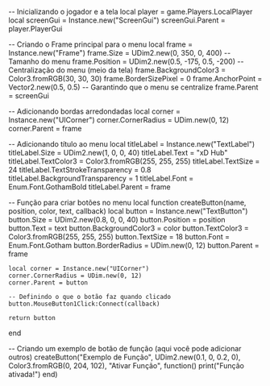 -- Inicializando o jogador e a tela
local player = game.Players.LocalPlayer
local screenGui = Instance.new("ScreenGui")
screenGui.Parent = player.PlayerGui

-- Criando o Frame principal para o menu
local frame = Instance.new("Frame")
frame.Size = UDim2.new(0, 350, 0, 400)  -- Tamanho do menu
frame.Position = UDim2.new(0.5, -175, 0.5, -200)  -- Centralização do menu (meio da tela)
frame.BackgroundColor3 = Color3.fromRGB(30, 30, 30)
frame.BorderSizePixel = 0
frame.AnchorPoint = Vector2.new(0.5, 0.5)  -- Garantindo que o menu se centralize
frame.Parent = screenGui

-- Adicionando bordas arredondadas
local corner = Instance.new("UICorner")
corner.CornerRadius = UDim.new(0, 12)
corner.Parent = frame

-- Adicionando título ao menu
local titleLabel = Instance.new("TextLabel")
titleLabel.Size = UDim2.new(1, 0, 0, 40)
titleLabel.Text = "xD Hub"
titleLabel.TextColor3 = Color3.fromRGB(255, 255, 255)
titleLabel.TextSize = 24
titleLabel.TextStrokeTransparency = 0.8
titleLabel.BackgroundTransparency = 1
titleLabel.Font = Enum.Font.GothamBold
titleLabel.Parent = frame

-- Função para criar botões no menu
local function createButton(name, position, color, text, callback)
    local button = Instance.new("TextButton")
    button.Size = UDim2.new(0.8, 0, 0, 40)
    button.Position = position
    button.Text = text
    button.BackgroundColor3 = color
    button.TextColor3 = Color3.fromRGB(255, 255, 255)
    button.TextSize = 18
    button.Font = Enum.Font.Gotham
    button.BorderRadius = UDim.new(0, 12)
    button.Parent = frame

    local corner = Instance.new("UICorner")
    corner.CornerRadius = UDim.new(0, 12)
    corner.Parent = button

    -- Definindo o que o botão faz quando clicado
    button.MouseButton1Click:Connect(callback)
    
    return button
end

-- Criando um exemplo de botão de função (aqui você pode adicionar outros)
createButton("Exemplo de Função", UDim2.new(0.1, 0, 0.2, 0), Color3.fromRGB(0, 204, 102), "Ativar Função", function()
    print("Função ativada!")
end)
